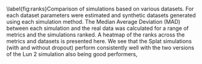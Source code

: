 \label{fig:ranks}Comparison of simulations based on various datasets. For each dataset parameters were estimated and synthetic datasets generated using each simulation method. The Median Average Deviation (MAD) between each simulation and the real data was calculated for a range of metrics and the simulations ranked. A heatmap of the ranks across the metrics and datasets is presented here. We see that the Splat simulations (with and without dropout) perform consistently well with the two versions of the Lun 2 simulation also being good performers, 
